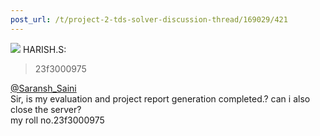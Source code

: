 ```yaml
---
post_url: /t/project-2-tds-solver-discussion-thread/169029/421
---
```

![](https://dub1.discourse-cdn.com/flex013/user_avatar/discourse.onlinedegree.iitm.ac.in/harish.s/48/67995_2.png) HARISH.S:

> 23f3000975

[@Saransh\_Saini](/u/saransh_saini)  
Sir, is my evaluation and project report generation completed.? can i also close the server?  
my roll no.23f3000975